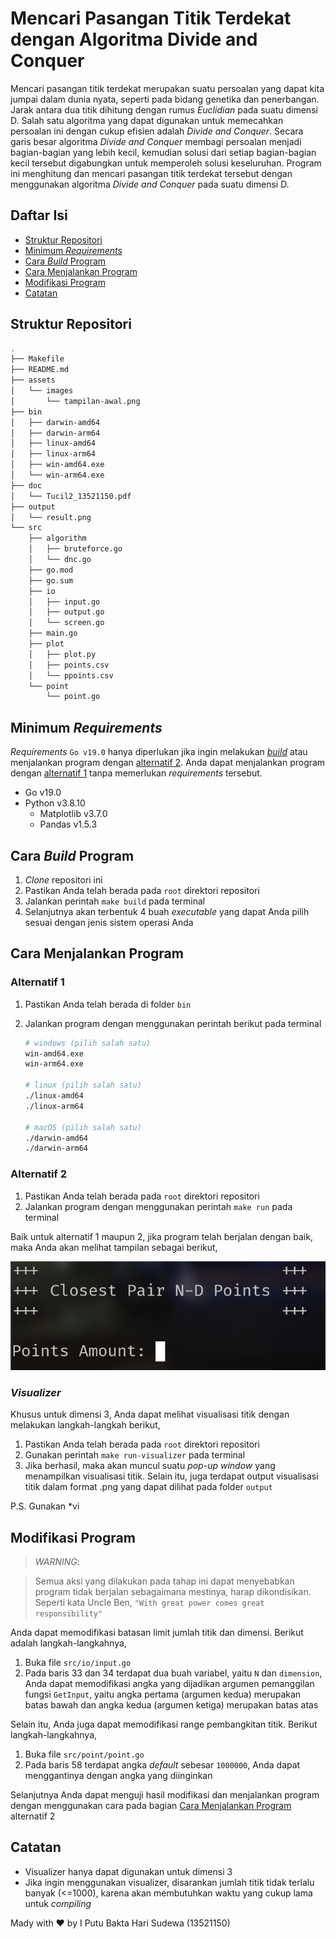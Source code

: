 # Mencari Pasangan Titik Terdekat dengan Algoritma Divide and Conquer

Mencari pasangan titik terdekat merupakan suatu persoalan yang dapat kita jumpai dalam dunia nyata, seperti pada bidang genetika dan penerbangan. Jarak antara dua titik dihitung dengan rumus *Euclidian* pada suatu dimensi D. Salah satu algoritma yang dapat digunakan untuk memecahkan persoalan ini dengan cukup efisien adalah *Divide and Conquer*. Secara garis besar algoritma *Divide and Conquer* membagi persoalan menjadi bagian-bagian yang lebih kecil, kemudian solusi dari setiap bagian-bagian kecil tersebut digabungkan untuk memperoleh solusi keseluruhan. Program ini menghitung dan mencari pasangan titik terdekat tersebut dengan menggunakan algoritma *Divide and Conquer* pada suatu dimensi D.

## Daftar Isi
- [Struktur Repositori](#struktur-repositori)
- [Minimum *Requirements*](#minimum-requirements)
- [Cara *Build* Program](#cara-build-program)
- [Cara Menjalankan Program](#cara-menjalankan-program)
- [Modifikasi Program](#modifikasi-program)
- [Catatan](#catatan)


## Struktur Repositori
```bash
.
├── Makefile
├── README.md
├── assets
│   └── images
│       └── tampilan-awal.png
├── bin
│   ├── darwin-amd64
│   ├── darwin-arm64
│   ├── linux-amd64
│   ├── linux-arm64
│   ├── win-amd64.exe
│   └── win-arm64.exe
├── doc
│   └── Tucil2_13521150.pdf
├── output
│   └── result.png
└── src
    ├── algorithm
    │   ├── bruteforce.go
    │   └── dnc.go
    ├── go.mod
    ├── go.sum
    ├── io
    │   ├── input.go
    │   ├── output.go
    │   └── screen.go
    ├── main.go
    ├── plot
    │   ├── plot.py
    │   ├── points.csv
    │   └── ppoints.csv
    └── point
        └── point.go
```

## Minimum *Requirements*
*Requirements* `Go v19.0` hanya diperlukan jika ingin melakukan [*build*](#cara-build-program) atau menjalankan program dengan [alternatif 2](#alternatif-2). Anda dapat menjalankan program dengan [alternatif 1](#alternatif-1) tanpa memerlukan *requirements* tersebut.
- Go v19.0
- Python v3.8.10
    - Matplotlib v3.7.0
    - Pandas v1.5.3

## Cara *Build* Program
1. *Clone* repositori ini
2. Pastikan Anda telah berada pada `root` direktori repositori
3. Jalankan perintah `make build` pada terminal
4. Selanjutnya akan terbentuk 4 buah *executable* yang dapat Anda pilih sesuai dengan jenis sistem operasi Anda

## Cara Menjalankan Program

### Alternatif 1
1. Pastikan Anda telah berada di folder `bin`
2. Jalankan program dengan menggunakan perintah berikut pada terminal

    ```bash
    # windows (pilih salah satu)
    win-amd64.exe
    win-arm64.exe

    # linux (pilih salah satu)
    ./linux-amd64
    ./linux-arm64

    # macOS (pilih salah satu)
    ./darwin-amd64
    ./darwin-arm64
    ```
### Alternatif 2
1. Pastikan Anda telah berada pada `root` direktori repositori
2. Jalankan program dengan menggunakan perintah `make run` pada terminal

Baik untuk alternatif 1 maupun 2, jika program telah berjalan dengan baik, maka Anda akan melihat tampilan sebagai berikut,

![Tampilan Awal](./assets/images/tampilan-awal.png)

### *Visualizer*
Khusus untuk dimensi 3, Anda dapat melihat visualisasi titik dengan melakukan langkah-langkah berikut,
1. Pastikan Anda telah berada pada `root` direktori repositori
2. Gunakan perintah `make run-visualizer` pada terminal
3. Jika berhasil, maka akan muncul suatu *pop-up window* yang menampilkan visualisasi titik. Selain itu, juga terdapat output visualisasi titik dalam format .png yang dapat dilihat pada folder `output` 

P.S. Gunakan *vi

## Modifikasi Program
> *WARNING*: 

>Semua aksi yang dilakukan pada tahap ini dapat menyebabkan program tidak berjalan sebagaimana mestinya, harap dikondisikan. Seperti kata Uncle Ben, `"With great power comes great responsibility"`

Anda dapat memodifikasi batasan limit jumlah titik dan dimensi. Berikut adalah langkah-langkahnya,
1. Buka file `src/io/input.go`
2. Pada baris 33 dan 34 terdapat dua buah variabel, yaitu `N` dan `dimension`, Anda dapat memodifikasi angka yang dijadikan argumen pemanggilan fungsi `GetInput`, yaitu angka pertama (argumen kedua) merupakan batas bawah dan angka kedua (argumen ketiga) merupakan batas atas

Selain itu, Anda juga dapat memodifikasi range pembangkitan titik. Berikut langkah-langkahnya,
1. Buka file `src/point/point.go` 
2. Pada baris 58 terdapat angka *default* sebesar `1000000`, Anda dapat menggantinya dengan angka yang diinginkan

Selanjutnya Anda dapat menguji hasil modifikasi dan menjalankan program dengan menggunakan cara pada bagian [Cara Menjalankan Program](#alternatif-2) alternatif 2

## Catatan
- Visualizer hanya dapat digunakan untuk dimensi 3
- Jika ingin menggunakan visualizer, disarankan jumlah titik tidak terlalu banyak (<=1000), karena akan membutuhkan waktu yang cukup lama untuk *compiling*

Mady with ❤️ by I Putu Bakta Hari Sudewa (13521150)